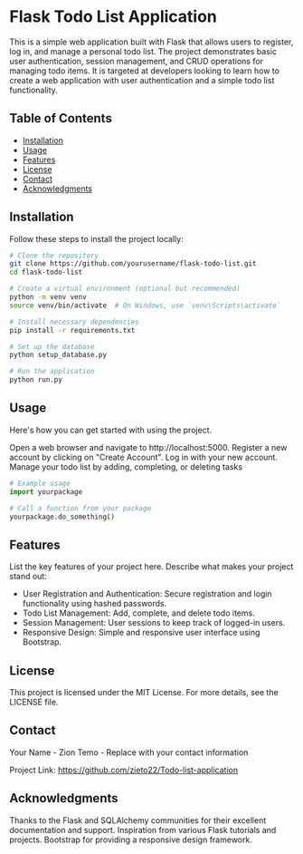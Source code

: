 # Flask Todo List Application

This is a simple web application built with Flask that allows users to register, log in, and manage a personal todo list. The project demonstrates basic user authentication, session management, and CRUD operations for managing todo items. It is targeted at developers looking to learn how to create a web application with user authentication and a simple todo list functionality.

## Table of Contents

- [Installation](#installation)
- [Usage](#usage)
- [Features](#features)
- [License](#license)
- [Contact](#contact)
- [Acknowledgments](#acknowledgments)

## Installation

Follow these steps to install the project locally:

```bash
# Clone the repository
git clone https://github.com/yourusername/flask-todo-list.git
cd flask-todo-list

# Create a virtual environment (optional but recommended)
python -m venv venv
source venv/bin/activate  # On Windows, use `venv\Scripts\activate`

# Install necessary dependencies
pip install -r requirements.txt

# Set up the database
python setup_database.py

# Run the application
python run.py
```

## Usage

Here's how you can get started with using the project.

Open a web browser and navigate to http://localhost:5000.
Register a new account by clicking on "Create Account".
Log in with your new account.
Manage your todo list by adding, completing, or deleting tasks

```python
# Example usage
import yourpackage

# Call a function from your package
yourpackage.do_something()
```

## Features

List the key features of your project here. Describe what makes your project stand out:

- User Registration and Authentication: Secure registration and login functionality using hashed passwords.
- Todo List Management: Add, complete, and delete todo items.
- Session Management: User sessions to keep track of logged-in users.
- Responsive Design: Simple and responsive user interface using Bootstrap.

## License

This project is licensed under the MIT License. For more details, see the LICENSE file.

## Contact

Your Name - Zion Temo - Replace with your contact information

Project Link: https://github.com/zieto22/Todo-list-application

## Acknowledgments

Thanks to the Flask and SQLAlchemy communities for their excellent documentation and support.
Inspiration from various Flask tutorials and projects.
Bootstrap for providing a responsive design framework.
